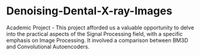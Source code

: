# Denoising-Dental-X-ray-Images
Academic Project - This project afforded us a valuable opportunity to delve into the practical aspects of the Signal Processing field, with a specific emphasis on Image Processing. It involved a comparison between BM3D and Convolutional Autoencoders.
